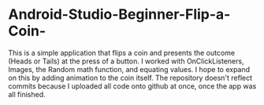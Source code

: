 # Android-Studio-Beginner-Flip-a-Coin-

This is a simple application that flips a coin and presents the outcome (Heads or Tails) at the press of a button. 
I worked with OnClickListeners, Images, the Random math function, and equating values. 
I hope to expand on this by adding animation to the coin itself.
The repository doesn't reflect commits because I uploaded all code onto github at once, once the app was all finished.
